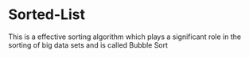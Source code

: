 # Sorted-List


This is a effective sorting algorithm which plays a significant role in the sorting of big data sets and is called Bubble Sort
